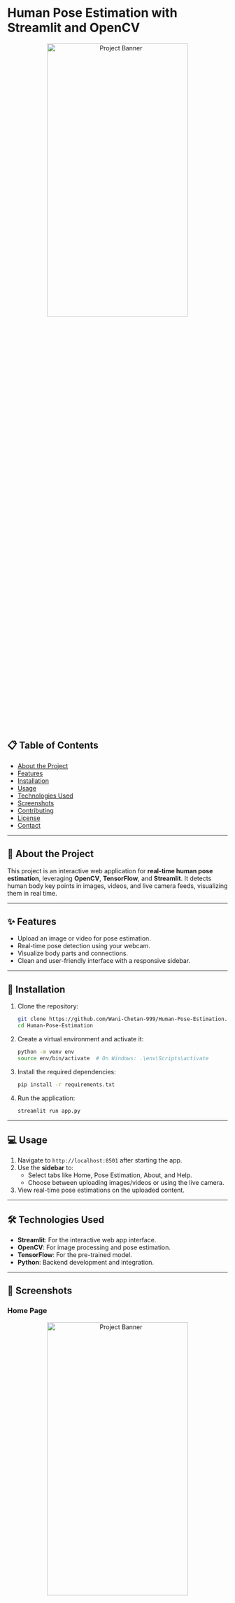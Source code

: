 
# Human Pose Estimation with Streamlit and OpenCV


<div align="center">
  <img src="images/banner.jpeg" alt="Project Banner" width="80%" height="40%" />
</div>

## 📋 Table of Contents

- [About the Project](#📖-about-the-project)
- [Features](#✨-features)
- [Installation](#🚀-installation)
- [Usage](#💻-usage)
- [Technologies Used](#🛠️-technologies-used)
- [Screenshots](#📸-screenshots)
- [Contributing](#🤝-contributing)
- [License](#📜-license)
- [Contact](#📞-contact)


---

## 📖 About the Project
This project is an interactive web application for **real-time human pose estimation**, leveraging **OpenCV**, **TensorFlow**, and **Streamlit**. It detects human body key points in images, videos, and live camera feeds, visualizing them in real time.

---

## ✨ Features
- Upload an image or video for pose estimation.
- Real-time pose detection using your webcam.
- Visualize body parts and connections.
- Clean and user-friendly interface with a responsive sidebar.

---

## 🚀 Installation
1. Clone the repository:
   ```bash
   git clone https://github.com/Wani-Chetan-999/Human-Pose-Estimation.git
   cd Human-Pose-Estimation
   ```
2. Create a virtual environment and activate it:
   ```bash
   python -m venv env
   source env/bin/activate  # On Windows: .\env\Scripts\activate
   ```
3. Install the required dependencies:
   ```bash
   pip install -r requirements.txt
   ```
4. Run the application:
   ```bash
   streamlit run app.py
   ```

---

## 💻 Usage
1. Navigate to `http://localhost:8501` after starting the app.
2. Use the **sidebar** to:
   - Select tabs like Home, Pose Estimation, About, and Help.
   - Choose between uploading images/videos or using the live camera.
3. View real-time pose estimations on the uploaded content.

---

## 🛠️ Technologies Used
- **Streamlit**: For the interactive web app interface.
- **OpenCV**: For image processing and pose estimation.
- **TensorFlow**: For the pre-trained model.
- **Python**: Backend development and integration.

---

## 📸 Screenshots
### Home Page
<div align="center">
  <img src="Result/Home.png" alt="Project Banner" width="80%" height="40%" />
</div>

### Pose Estimation Input (Image/Video/Live Cam)
<div align="center">
  <img src="Result/Pose Estimation.png" alt="Project Banner" width="80%" height="40%" />
</div>

### Pose Estimation Input (Image/Video/Live Cam)
<div align="center">
  <img src="Result/input.png" alt="Project Banner" width="80%" height="40%" />
</div>

### Pose Estimation Output
<div align="center">
  <img src="Result/Estimation.png" alt="Project Banner" width="80%" height="40%" />
</div>

### About Page
<div align="center">
  <img src="Result/about.png" alt="Project Banner" width="80%" height="40%" />
</div>

### Help Estimation in Action
<div align="center">
  <img src="Result/help.png" alt="Project Banner" width="80%" height="40%" />
</div>
---

## 🤝 Contributing
Contributions are welcome! Please follow these steps:
1. Fork the repository.
2. Create a new branch:
   ```bash
   git checkout -b feature/YourFeature
   ```
3. Commit your changes:
   ```bash
   git commit -m "Add your message here"
   ```
4. Push to your branch:
   ```bash
   git push origin feature/YourFeature
   ```
5. Open a pull request.

---

## 📜 License
This project is licensed under the **MIT License**. See the [LICENSE](LICENSE) file for details.

---

## 📞 Contact
- **Name**: Chetan Wani  
- **Email**: [02ckwani@gmail.com](mailto:your-email@example.com)  
- **GitHub**: [Wani-Chetan-999](https://github.com/Wani-Chetan-999)  
- **LinkedIn**: [www.linkedin.com/in/chetan-kailas-wani/](https://www.linkedin.com/in/your-profile/)  


### Steps:
1. Replace placeholder texts (e.g., `your-email@example.com`, `Your LinkedIn Profile`) with your actual details.
2. Add project-specific images/screenshots where indicated.
3. Save this as `README.md` in the root of your project folder.

Let me know if you'd like further assistance! 😊
